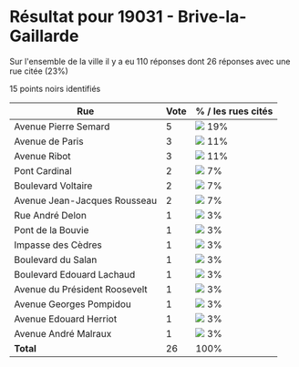 # Résultat pour 19031 - Brive-la-Gaillarde

Sur l'ensemble de la ville il y a eu 110 réponses dont 26 réponses avec une rue citée (23%)

15 points noirs identifiés

| Rue | Vote | % / les rues cités|
|-----|------|-------------------|
| Avenue Pierre Semard | 5 | <img src="../../img/bar_19.gif" />&nbsp;19%|
| Avenue de Paris | 3 | <img src="../../img/bar_11.gif" />&nbsp;11%|
| Avenue Ribot | 3 | <img src="../../img/bar_11.gif" />&nbsp;11%|
| Pont Cardinal | 2 | <img src="../../img/bar_7.gif" />&nbsp;7%|
| Boulevard Voltaire | 2 | <img src="../../img/bar_7.gif" />&nbsp;7%|
| Avenue Jean-Jacques Rousseau | 2 | <img src="../../img/bar_7.gif" />&nbsp;7%|
| Rue André Delon | 1 | <img src="../../img/bar_3.gif" />&nbsp;3%|
| Pont de la Bouvie | 1 | <img src="../../img/bar_3.gif" />&nbsp;3%|
| Impasse des Cèdres | 1 | <img src="../../img/bar_3.gif" />&nbsp;3%|
| Boulevard du Salan | 1 | <img src="../../img/bar_3.gif" />&nbsp;3%|
| Boulevard Edouard Lachaud | 1 | <img src="../../img/bar_3.gif" />&nbsp;3%|
| Avenue du Président Roosevelt | 1 | <img src="../../img/bar_3.gif" />&nbsp;3%|
| Avenue Georges Pompidou | 1 | <img src="../../img/bar_3.gif" />&nbsp;3%|
| Avenue Edouard Herriot | 1 | <img src="../../img/bar_3.gif" />&nbsp;3%|
| Avenue André Malraux | 1 | <img src="../../img/bar_3.gif" />&nbsp;3%|
| **Total** | 26 | 100%|
